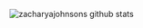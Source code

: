 ![zacharyajohnsons github stats](https://github-readme-stats.vercel.app/api?username=zacharyajohnson&count_private=true)
